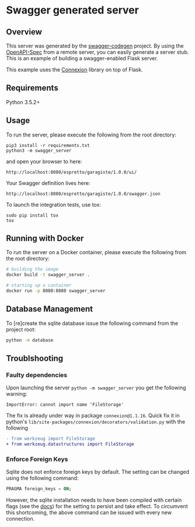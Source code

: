# Swagger generated server

## Overview
This server was generated by the [swagger-codegen](https://github.com/swagger-api/swagger-codegen) project. By using the
[OpenAPI-Spec](https://github.com/swagger-api/swagger-core/wiki) from a remote server, you can easily generate a server stub.  This
is an example of building a swagger-enabled Flask server.

This example uses the [Connexion](https://github.com/zalando/connexion) library on top of Flask.

## Requirements
Python 3.5.2+

## Usage
To run the server, please execute the following from the root directory:

```
pip3 install -r requirements.txt
python3 -m swagger_server
```

and open your browser to here:

```
http://localhost:8080/espretto/garagiste/1.0.0/ui/
```

Your Swagger definition lives here:

```
http://localhost:8080/espretto/garagiste/1.0.0/swagger.json
```

To launch the integration tests, use tox:
```
sudo pip install tox
tox
```

## Running with Docker

To run the server on a Docker container, please execute the following from the root directory:

```bash
# building the image
docker build -t swagger_server .

# starting up a container
docker run -p 8080:8080 swagger_server
```

## Database Management

To [re]create the sqlite database issue the following command from the project root:
```sh
python -m database
```

## Troublshooting

### Faulty dependencies
Upon launching the server `python -m swagger_server` you get the following warning:
```
ImportError: cannot import name 'FileStorage'
```
The fix is already under way in package `connexion@1.1.16`. Quick fix it in python's `lib/site-packages/connexion/decorators/validation.py` with the following
```diff
- from werkzeug import FileStorage
+ from werkzeug.datastructures import FileStorage
```

### Enforce Foreign Keys
Sqlite does not enforce foreign keys by default. The setting can be changed using the following command:
```sql
PRAGMA foreign_keys = ON;
```
However, the sqlite installation needs to have been compiled with certain flags (see the [docs](https://sqlite.org/foreignkeys.html)) for the setting to persist and take effect. To circumvent this shortcoming, the above command can be issued with every new connection.